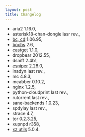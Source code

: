 ```yaml
---
layout: post
title: Changelog
---
```


* aria2 1.16.0,
* asterisk18-chan-dongle lasr rev.,
* [bc, cd](https://www.gnu.org/software/bc/) 1.06.95,
* [bochs](http://bochs.sourceforge.net/) 2.6,
* [castget](http://mlj.github.io/castget/) 1.1.0,
* dropbear 2012.55,
* dsniff 2.4b1,
* [esniper](http://esniper.sourceforge.net/) 2.28.0,
* inadyn last rev.,
* mc 4.8.3,
* mcabber 0.10.2,
* nginx 1.2.5,
* python-cloudprint last rev.,
* rutorrent last rev.,
* sane-backends 1.0.23,
* spdylay last rev.,
* strace 4.7,
* tor 0.2.3.25,
* xupnpd r358,
* [xz utils](http://tukaani.org/xz/) 5.0.4.
